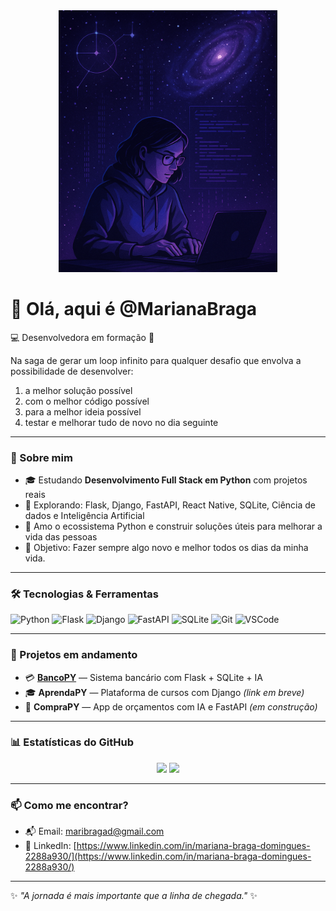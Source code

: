 <!-- Banner de topo -->
<div align="center">
<img src="https://raw.githubusercontent.com/MarianaBraga13/MarianaBraga13/main/assets/Eu_Dev1A.png" alt="banner"  width="350"/>
</div>

# 👋 Olá, aqui é @MarianaBraga

💻 Desenvolvedora em formação 🚀

Na saga de gerar um loop infinito para qualquer desafio que envolva a possibilidade de desenvolver:
1. a melhor solução possível
2. com o melhor código possível
3. para a melhor ideia possível
4. testar e melhorar tudo de novo no dia seguinte

---

### 🚀 Sobre mim

- 🎓 Estudando **Desenvolvimento Full Stack em Python** com projetos reais
- 🧠 Explorando: Flask, Django, FastAPI, React Native, SQLite, Ciência de dados e Inteligência Artificial
- 🐍 Amo o ecossistema Python e construir soluções úteis para melhorar a vida das pessoas
- 🎯 Objetivo: Fazer sempre algo novo e melhor todos os dias da minha vida.

---

### 🛠️ Tecnologias & Ferramentas

![Python](https://img.shields.io/badge/Python-3776AB?style=for-the-badge&logo=python&logoColor=white)
![Flask](https://img.shields.io/badge/Flask-000000?style=for-the-badge&logo=flask)
![Django](https://img.shields.io/badge/Django-092E20?style=for-the-badge&logo=django)
![FastAPI](https://img.shields.io/badge/FastAPI-009688?style=for-the-badge&logo=fastapi)
![SQLite](https://img.shields.io/badge/SQLite-003B57?style=for-the-badge&logo=sqlite)
![Git](https://img.shields.io/badge/Git-F05032?style=for-the-badge&logo=git&logoColor=white)
![VSCode](https://img.shields.io/badge/VSCode-007ACC?style=for-the-badge&logo=visual-studio-code)

---

### 💼 Projetos em andamento

- 💳 **[BancoPY](https://github.com/MarianaBraga13/bancopy_app)** — Sistema bancário com Flask + SQLite + IA
- 🎓 **AprendaPY** — Plataforma de cursos com Django *(link em breve)*
- 🛒 **CompraPY** — App de orçamentos com IA e FastAPI *(em construção)*

---

### 📊 Estatísticas do GitHub

<p align="center">
  <img height="180em" src="https://github-readme-stats.vercel.app/api?username=MarianaBraga13&show_icons=true&theme=radical"/>
  <img height="180em" src="https://github-readme-stats.vercel.app/api/top-langs/?username=MarianaBraga13&layout=compact&theme=radical"/>
</p>

---

### 📫 Como me encontrar?

- 📬 Email: [maribragad@gmail.com](mailto:maribragad@gmail.com)
- 💼 LinkedIn: [https://www.linkedin.com/in/mariana-braga-domingues-2288a930/](https://www.linkedin.com/in/mariana-braga-domingues-2288a930/)

---

✨ _"A jornada é mais importante que a linha de chegada."_ ✨
